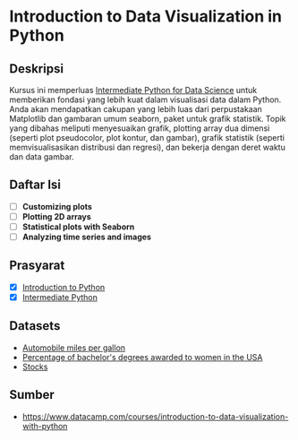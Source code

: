 # Introduction to Data Visualization in Python

## Deskripsi

Kursus ini memperluas [Intermediate Python for Data Science](https://github.com/tommypratama/datacamp/tree/master/Intermediate%20Python%20for%20Data%20Science) untuk memberikan fondasi yang lebih kuat dalam visualisasi data dalam Python. Anda akan mendapatkan cakupan yang lebih luas dari perpustakaan Matplotlib dan gambaran umum seaborn, paket untuk grafik statistik. Topik yang dibahas meliputi menyesuaikan grafik, plotting array dua dimensi (seperti plot pseudocolor, plot kontur, dan gambar), grafik statistik (seperti memvisualisasikan distribusi dan regresi), dan bekerja dengan deret waktu dan data gambar.

## Daftar Isi

- [ ] **Customizing plots**
- [ ] **Plotting 2D arrays**
- [ ] **Statistical plots with Seaborn**
- [ ] **Analyzing time series and images**

## Prasyarat

- [x] [Introduction to Python](https://www.datacamp.com/courses/intro-to-python-for-data-science)
- [x] [Intermediate Python](https://www.datacamp.com/courses/intermediate-python-for-data-science)

## Datasets

* [Automobile miles per gallon](https://assets.datacamp.com/production/repositories/558/datasets/1a03987ad77b38d61fc4c692bf64454ddf345fbe/auto-mpg.csv)
* [Percentage of bachelor's degrees awarded to women in the USA](https://assets.datacamp.com/production/repositories/558/datasets/5f4f1a9bab95fba4d7fea1ad3c30dcab8f5b9c96/percent-bachelors-degrees-women-usa.csv)
* [Stocks](https://assets.datacamp.com/production/repositories/558/datasets/8dd58ff003e399765cdf348305783b842ff1d7eb/stocks.csv)


## Sumber

* https://www.datacamp.com/courses/introduction-to-data-visualization-with-python